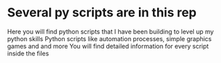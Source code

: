 # Several py scripts are in this rep
Here you will find python scripts that I have been building to level up my python skills
Python scripts like automation processes, simple graphics games and and more
You will find detailed information for every script inside the files

